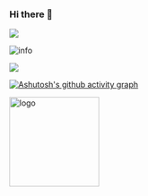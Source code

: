 ### Hi there 👋

<!--
**Hymilex/Hymilex** is a ✨ _special_ ✨ repository because its `README.md` (this file) appears on your GitHub profile.

Here are some ideas to get you started:

- 🔭 I’m currently working on ...
- 🌱 I’m currently learning ...
- 👯 I’m looking to collaborate on ...
- 🤔 I’m looking for help with ...
- 💬 Ask me about ...
- 📫 How to reach me: ...
- 😄 Pronouns: ...
- ⚡ Fun fact: ...
-->

![](http://antzuhl.cn:4000/get/@Simon.readme)

![info](https://github-readme-stats.vercel.app/api?username=Hymilex&show_icons=true&count_private=true&hide=prs&theme=radical)

![](https://visitor-badge.glitch.me/badge?page_id=Hymilex.readme)

[![Ashutosh's github activity graph](https://activity-graph.herokuapp.com/graph?username=Hymilex&theme=react-dark)](https://github.com/ashutosh00710/github-readme-activity-graph)


<img src="https://github-profile-trophy.vercel.app/?username=Hymilex&theme=flat&column=7" alt="logo" height="160" align="center" style="margin: auto; margin-bottom: 20px;" />
